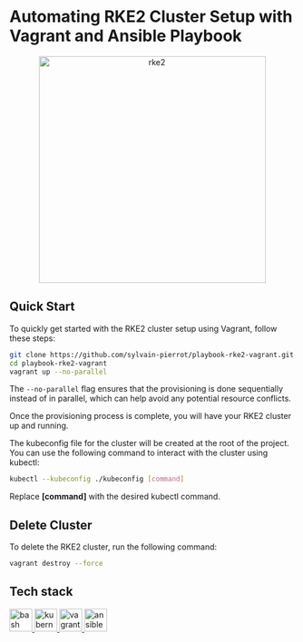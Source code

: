 # Automating RKE2 Cluster Setup with Vagrant and Ansible Playbook

<p align="center">
    <img width=400 src="https://ranchergovernment.com/hubfs/horizontal-rke-2.png" alt="rke2" />
</p>

## Quick Start

To quickly get started with the RKE2 cluster setup using Vagrant, follow these steps:

```sh
git clone https://github.com/sylvain-pierrot/playbook-rke2-vagrant.git
cd playbook-rke2-vagrant
vagrant up --no-parallel
```

The `--no-parallel` flag ensures that the provisioning is done sequentially instead of in parallel, which can help avoid any potential resource conflicts.

Once the provisioning process is complete, you will have your RKE2 cluster up and running.

The kubeconfig file for the cluster will be created at the root of the project. You can use the following command to interact with the cluster using kubectl:

```sh
kubectl --kubeconfig ./kubeconfig [command]
```

Replace **[command]** with the desired kubectl command.

## Delete Cluster

To delete the RKE2 cluster, run the following command:

```sh
vagrant destroy --force
```

## Tech stack

<p align="left">
    <a href="https://www.gnu.org/software/bash/" target="_blank" rel="noreferrer">
        <img src="https://www.vectorlogo.zone/logos/gnu_bash/gnu_bash-icon.svg" alt="bash" width="40" height="40"/>
    </a>
    <a href="https://kubernetes.io" target="_blank" rel="noreferrer">
        <img src="https://www.vectorlogo.zone/logos/kubernetes/kubernetes-icon.svg" alt="kubernetes" width="40" height="40"/>
    </a>
    <a href="https://www.vagrantup.com/" target="_blank" rel="noreferrer">
        <img src="https://www.vectorlogo.zone/logos/vagrantup/vagrantup-icon.svg" alt="vagrant" width="40" height="40"/>
    </a>
    <a href="https://www.ansible.com/" target="_blank" rel="noreferrer">
        <img src="https://www.vectorlogo.zone/logos/ansible/ansible-icon.svg" alt="ansible" width="40" height="40"/>
    </a>
</p>

